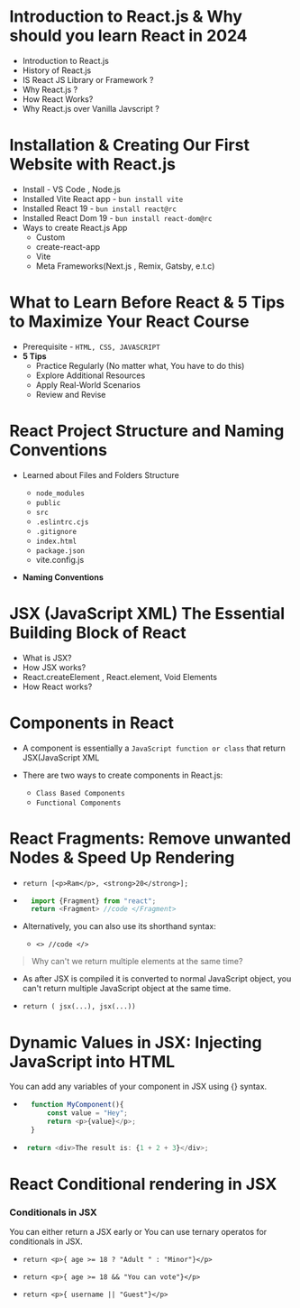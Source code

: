 # Introduction to React.js & Why should you learn React in 2024

- Introduction to React.js
-  History of React.js
- IS React JS Library or Framework ?
- Why React.js ?
- How React Works?
- Why React.js over Vanilla Javscript ?

# Installation & Creating Our First Website with React.js

- Install - VS Code , Node.js
- Installed Vite React app - `bun install vite`
- Installed React 19 - `bun install react@rc`
- Installed React Dom 19 - `bun install react-dom@rc`
- Ways to create React.js App
    - Custom 
    - create-react-app
    - Vite
    - Meta Frameworks(Next.js , Remix, Gatsby, e.t.c)
    
# What to Learn Before React & 5 Tips to Maximize Your React Course

- Prerequisite - `HTML, CSS, JAVASCRIPT`
- **5 Tips**
    - Practice Regularly (No matter what, You have to do this)
    - Explore Additional Resources 
    - Apply Real-World Scenarios
    - Review and Revise

# React Project Structure and Naming Conventions
- Learned about Files and Folders Structure
    - `node_modules` 
    - `public `
    - `src`
    - `.eslintrc.cjs`
    - `.gitignore`
    - `index.html` 
    - `package.json`
    - vite.config.js

- **Naming Conventions**

# JSX (JavaScript XML) The Essential Building Block of React

- What is JSX?
- How JSX works?
- React.createElement , React.element, Void Elements
- How React works?

# Components in React 

- A component is essentially a `JavaScript function or class` that return JSX(JavaScript XML

- There are two ways to create components in React.js:
    - `Class Based Components`
    - `Functional Components`

# React Fragments: Remove unwanted Nodes & Speed Up Rendering

- `return [<p>Ram</p>, <strong>20</strong>]; `

- ```javascript
    import {Fragment} from "react";
    return <Fragment> //code </Fragment>
  ```
- Alternatively, you can also use its shorthand syntax:
    - `<> //code </>`

> Why can't we return multiple elements at the same time?

- As after JSX is compiled it is converted to normal JavaScript object, you can't return multiple JavaScript object at the same time.

- `return ( jsx(...), jsx(...))`

# Dynamic Values in JSX: Injecting JavaScript into HTML

You can add any variables of your component in JSX using {} syntax.
- ```javascript
    function MyComponent(){
        const value = "Hey";
        return <p>{value}</p>;
    }
    ```

-  ```javascript
    return <div>The result is: {1 + 2 + 3}</div>;
    ```

# React Conditional rendering in JSX 
### Conditionals in JSX
You can either return a JSX early or You can use ternary operatos for conditionals in JSX.

- `return <p>{ age >= 18 ? "Adult " : "Minor"}</p>`

- `return <p>{ age >= 18 && "You can vote"}</p>`

- `return <p>{ username || "Guest"}</p>`
